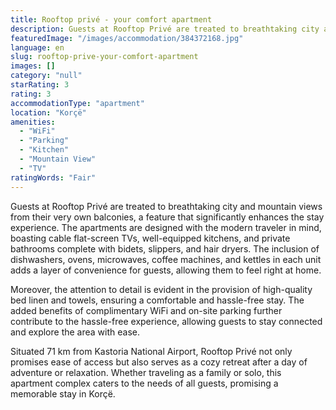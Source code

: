 ```yaml
---
title: Rooftop privé - your comfort apartment
description: Guests at Rooftop Privé are treated to breathtaking city and mountain views from their very own balconies, a feature that significantly enhances the stay experi
featuredImage: "/images/accommodation/384372168.jpg"
language: en
slug: rooftop-prive-your-comfort-apartment
images: []
category: "null"
starRating: 3
rating: 3
accommodationType: "apartment"
location: "Korçë"
amenities:
  - "WiFi"
  - "Parking"
  - "Kitchen"
  - "Mountain View"
  - "TV"
ratingWords: "Fair"
---
```


Guests at Rooftop Privé are treated to breathtaking city and mountain views from their very own balconies, a feature that significantly enhances the stay experience. The apartments are designed with the modern traveler in mind, boasting cable flat-screen TVs, well-equipped kitchens, and private bathrooms complete with bidets, slippers, and hair dryers. The inclusion of dishwashers, ovens, microwaves, coffee machines, and kettles in each unit adds a layer of convenience for guests, allowing them to feel right at home.

Moreover, the attention to detail is evident in the provision of high-quality bed linen and towels, ensuring a comfortable and hassle-free stay. The added benefits of complimentary WiFi and on-site parking further contribute to the hassle-free experience, allowing guests to stay connected and explore the area with ease.

Situated 71 km from Kastoria National Airport, Rooftop Privé not only promises ease of access but also serves as a cozy retreat after a day of adventure or relaxation. Whether traveling as a family or solo, this apartment complex caters to the needs of all guests, promising a memorable stay in Korçë.

